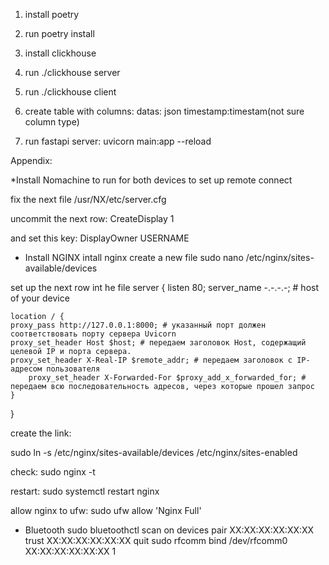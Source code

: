 1) install poetry

2) run
poetry install

3) install clickhouse

4) run
 ./clickhouse server

5) run 
./clickhouse client

6) create table with columns:
datas: json
timestamp:timestam(not sure column type)

7) run fastapi server:
uvicorn main:app --reload



Appendix:

*Install Nomachine to run for both devices to set up remote connect 

fix the next file 
/usr/NX/etc/server.cfg

uncommit the next row:
CreateDisplay 1

and set this key:
DisplayOwner USERNAME


* Install NGINX
intall nginx
create a new file
sudo nano /etc/nginx/sites-available/devices

set up the next row int he file
server {
    listen 80;
    server_name -.-.-.-; # host of your device

    location / {
	proxy_pass http://127.0.0.1:8000; # указанный порт должен соответствовать порту сервера Uvicorn
	proxy_set_header Host $host; # передаем заголовок Host, содержащий целевой IP и порта сервера.
	proxy_set_header X-Real-IP $remote_addr; # передаем заголовок с IP-адресом пользователя
        proxy_set_header X-Forwarded-For $proxy_add_x_forwarded_for; # передаем всю последовательность адресов, через которые прошел запрос
    }
}

create the link:

sudo ln -s /etc/nginx/sites-available/devices /etc/nginx/sites-enabled


check:
sudo nginx -t

restart:
sudo systemctl restart nginx


allow nginx to ufw:
sudo ufw allow 'Nginx Full'



* Bluetooth
sudo bluetoothctl
scan on
devices
pair XX:XX:XX:XX:XX:XX
trust XX:XX:XX:XX:XX:XX
quit
sudo rfcomm bind /dev/rfcomm0 XX:XX:XX:XX:XX:XX 1
